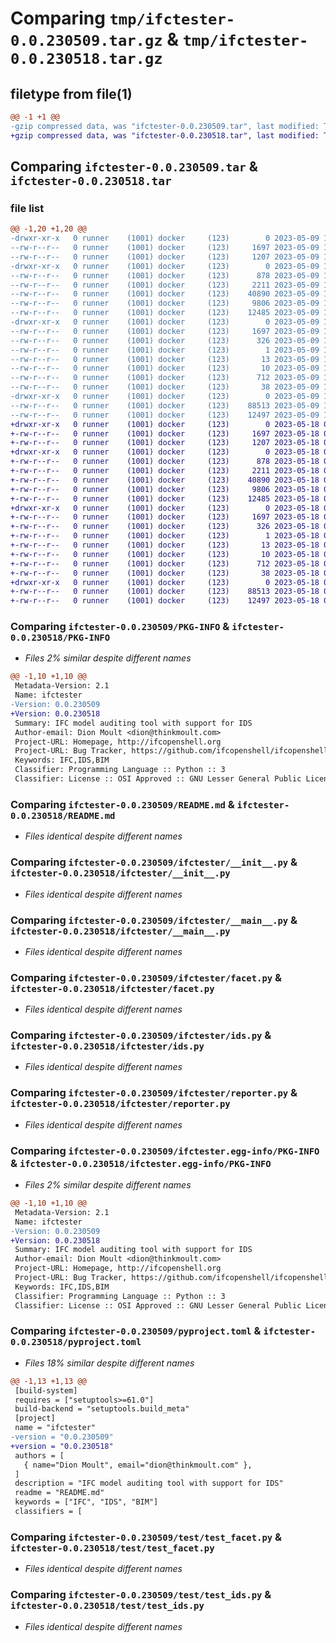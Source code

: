 # Comparing `tmp/ifctester-0.0.230509.tar.gz` & `tmp/ifctester-0.0.230518.tar.gz`

## filetype from file(1)

```diff
@@ -1 +1 @@
-gzip compressed data, was "ifctester-0.0.230509.tar", last modified: Tue May  9 10:50:00 2023, max compression
+gzip compressed data, was "ifctester-0.0.230518.tar", last modified: Thu May 18 01:25:05 2023, max compression
```

## Comparing `ifctester-0.0.230509.tar` & `ifctester-0.0.230518.tar`

### file list

```diff
@@ -1,20 +1,20 @@
-drwxr-xr-x   0 runner    (1001) docker     (123)        0 2023-05-09 10:50:00.964173 ifctester-0.0.230509/
--rw-r--r--   0 runner    (1001) docker     (123)     1697 2023-05-09 10:50:00.964173 ifctester-0.0.230509/PKG-INFO
--rw-r--r--   0 runner    (1001) docker     (123)     1207 2023-05-09 10:49:47.000000 ifctester-0.0.230509/README.md
-drwxr-xr-x   0 runner    (1001) docker     (123)        0 2023-05-09 10:50:00.964173 ifctester-0.0.230509/ifctester/
--rw-r--r--   0 runner    (1001) docker     (123)      878 2023-05-09 10:49:47.000000 ifctester-0.0.230509/ifctester/__init__.py
--rw-r--r--   0 runner    (1001) docker     (123)     2211 2023-05-09 10:49:47.000000 ifctester-0.0.230509/ifctester/__main__.py
--rw-r--r--   0 runner    (1001) docker     (123)    40890 2023-05-09 10:49:47.000000 ifctester-0.0.230509/ifctester/facet.py
--rw-r--r--   0 runner    (1001) docker     (123)     9806 2023-05-09 10:49:47.000000 ifctester-0.0.230509/ifctester/ids.py
--rw-r--r--   0 runner    (1001) docker     (123)    12485 2023-05-09 10:49:47.000000 ifctester-0.0.230509/ifctester/reporter.py
-drwxr-xr-x   0 runner    (1001) docker     (123)        0 2023-05-09 10:50:00.964173 ifctester-0.0.230509/ifctester.egg-info/
--rw-r--r--   0 runner    (1001) docker     (123)     1697 2023-05-09 10:50:00.000000 ifctester-0.0.230509/ifctester.egg-info/PKG-INFO
--rw-r--r--   0 runner    (1001) docker     (123)      326 2023-05-09 10:50:00.000000 ifctester-0.0.230509/ifctester.egg-info/SOURCES.txt
--rw-r--r--   0 runner    (1001) docker     (123)        1 2023-05-09 10:50:00.000000 ifctester-0.0.230509/ifctester.egg-info/dependency_links.txt
--rw-r--r--   0 runner    (1001) docker     (123)       13 2023-05-09 10:50:00.000000 ifctester-0.0.230509/ifctester.egg-info/requires.txt
--rw-r--r--   0 runner    (1001) docker     (123)       10 2023-05-09 10:50:00.000000 ifctester-0.0.230509/ifctester.egg-info/top_level.txt
--rw-r--r--   0 runner    (1001) docker     (123)      712 2023-05-09 10:49:51.000000 ifctester-0.0.230509/pyproject.toml
--rw-r--r--   0 runner    (1001) docker     (123)       38 2023-05-09 10:50:00.964173 ifctester-0.0.230509/setup.cfg
-drwxr-xr-x   0 runner    (1001) docker     (123)        0 2023-05-09 10:50:00.964173 ifctester-0.0.230509/test/
--rw-r--r--   0 runner    (1001) docker     (123)    88513 2023-05-09 10:49:47.000000 ifctester-0.0.230509/test/test_facet.py
--rw-r--r--   0 runner    (1001) docker     (123)    12497 2023-05-09 10:49:47.000000 ifctester-0.0.230509/test/test_ids.py
+drwxr-xr-x   0 runner    (1001) docker     (123)        0 2023-05-18 01:25:05.366142 ifctester-0.0.230518/
+-rw-r--r--   0 runner    (1001) docker     (123)     1697 2023-05-18 01:25:05.366142 ifctester-0.0.230518/PKG-INFO
+-rw-r--r--   0 runner    (1001) docker     (123)     1207 2023-05-18 01:24:52.000000 ifctester-0.0.230518/README.md
+drwxr-xr-x   0 runner    (1001) docker     (123)        0 2023-05-18 01:25:05.362142 ifctester-0.0.230518/ifctester/
+-rw-r--r--   0 runner    (1001) docker     (123)      878 2023-05-18 01:24:52.000000 ifctester-0.0.230518/ifctester/__init__.py
+-rw-r--r--   0 runner    (1001) docker     (123)     2211 2023-05-18 01:24:52.000000 ifctester-0.0.230518/ifctester/__main__.py
+-rw-r--r--   0 runner    (1001) docker     (123)    40890 2023-05-18 01:24:52.000000 ifctester-0.0.230518/ifctester/facet.py
+-rw-r--r--   0 runner    (1001) docker     (123)     9806 2023-05-18 01:24:52.000000 ifctester-0.0.230518/ifctester/ids.py
+-rw-r--r--   0 runner    (1001) docker     (123)    12485 2023-05-18 01:24:52.000000 ifctester-0.0.230518/ifctester/reporter.py
+drwxr-xr-x   0 runner    (1001) docker     (123)        0 2023-05-18 01:25:05.366142 ifctester-0.0.230518/ifctester.egg-info/
+-rw-r--r--   0 runner    (1001) docker     (123)     1697 2023-05-18 01:25:05.000000 ifctester-0.0.230518/ifctester.egg-info/PKG-INFO
+-rw-r--r--   0 runner    (1001) docker     (123)      326 2023-05-18 01:25:05.000000 ifctester-0.0.230518/ifctester.egg-info/SOURCES.txt
+-rw-r--r--   0 runner    (1001) docker     (123)        1 2023-05-18 01:25:05.000000 ifctester-0.0.230518/ifctester.egg-info/dependency_links.txt
+-rw-r--r--   0 runner    (1001) docker     (123)       13 2023-05-18 01:25:05.000000 ifctester-0.0.230518/ifctester.egg-info/requires.txt
+-rw-r--r--   0 runner    (1001) docker     (123)       10 2023-05-18 01:25:05.000000 ifctester-0.0.230518/ifctester.egg-info/top_level.txt
+-rw-r--r--   0 runner    (1001) docker     (123)      712 2023-05-18 01:24:56.000000 ifctester-0.0.230518/pyproject.toml
+-rw-r--r--   0 runner    (1001) docker     (123)       38 2023-05-18 01:25:05.366142 ifctester-0.0.230518/setup.cfg
+drwxr-xr-x   0 runner    (1001) docker     (123)        0 2023-05-18 01:25:05.366142 ifctester-0.0.230518/test/
+-rw-r--r--   0 runner    (1001) docker     (123)    88513 2023-05-18 01:24:52.000000 ifctester-0.0.230518/test/test_facet.py
+-rw-r--r--   0 runner    (1001) docker     (123)    12497 2023-05-18 01:24:52.000000 ifctester-0.0.230518/test/test_ids.py
```

### Comparing `ifctester-0.0.230509/PKG-INFO` & `ifctester-0.0.230518/PKG-INFO`

 * *Files 2% similar despite different names*

```diff
@@ -1,10 +1,10 @@
 Metadata-Version: 2.1
 Name: ifctester
-Version: 0.0.230509
+Version: 0.0.230518
 Summary: IFC model auditing tool with support for IDS
 Author-email: Dion Moult <dion@thinkmoult.com>
 Project-URL: Homepage, http://ifcopenshell.org
 Project-URL: Bug Tracker, https://github.com/ifcopenshell/ifcopenshell/issues
 Keywords: IFC,IDS,BIM
 Classifier: Programming Language :: Python :: 3
 Classifier: License :: OSI Approved :: GNU Lesser General Public License v3 or later (LGPLv3+)
```

### Comparing `ifctester-0.0.230509/README.md` & `ifctester-0.0.230518/README.md`

 * *Files identical despite different names*

### Comparing `ifctester-0.0.230509/ifctester/__init__.py` & `ifctester-0.0.230518/ifctester/__init__.py`

 * *Files identical despite different names*

### Comparing `ifctester-0.0.230509/ifctester/__main__.py` & `ifctester-0.0.230518/ifctester/__main__.py`

 * *Files identical despite different names*

### Comparing `ifctester-0.0.230509/ifctester/facet.py` & `ifctester-0.0.230518/ifctester/facet.py`

 * *Files identical despite different names*

### Comparing `ifctester-0.0.230509/ifctester/ids.py` & `ifctester-0.0.230518/ifctester/ids.py`

 * *Files identical despite different names*

### Comparing `ifctester-0.0.230509/ifctester/reporter.py` & `ifctester-0.0.230518/ifctester/reporter.py`

 * *Files identical despite different names*

### Comparing `ifctester-0.0.230509/ifctester.egg-info/PKG-INFO` & `ifctester-0.0.230518/ifctester.egg-info/PKG-INFO`

 * *Files 2% similar despite different names*

```diff
@@ -1,10 +1,10 @@
 Metadata-Version: 2.1
 Name: ifctester
-Version: 0.0.230509
+Version: 0.0.230518
 Summary: IFC model auditing tool with support for IDS
 Author-email: Dion Moult <dion@thinkmoult.com>
 Project-URL: Homepage, http://ifcopenshell.org
 Project-URL: Bug Tracker, https://github.com/ifcopenshell/ifcopenshell/issues
 Keywords: IFC,IDS,BIM
 Classifier: Programming Language :: Python :: 3
 Classifier: License :: OSI Approved :: GNU Lesser General Public License v3 or later (LGPLv3+)
```

### Comparing `ifctester-0.0.230509/pyproject.toml` & `ifctester-0.0.230518/pyproject.toml`

 * *Files 18% similar despite different names*

```diff
@@ -1,13 +1,13 @@
 [build-system]
 requires = ["setuptools>=61.0"]
 build-backend = "setuptools.build_meta"
 [project]
 name = "ifctester"
-version = "0.0.230509"
+version = "0.0.230518"
 authors = [
   { name="Dion Moult", email="dion@thinkmoult.com" },
 ]
 description = "IFC model auditing tool with support for IDS"
 readme = "README.md"
 keywords = ["IFC", "IDS", "BIM"]
 classifiers = [
```

### Comparing `ifctester-0.0.230509/test/test_facet.py` & `ifctester-0.0.230518/test/test_facet.py`

 * *Files identical despite different names*

### Comparing `ifctester-0.0.230509/test/test_ids.py` & `ifctester-0.0.230518/test/test_ids.py`

 * *Files identical despite different names*

